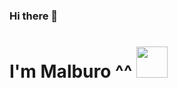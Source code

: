 ### Hi there 👋
<h1>I'm Malburo ^^ <img src="https://media.giphy.com/media/mGcNjsfWAjY5AEZNw6/giphy.gif" width="50"></h1>
